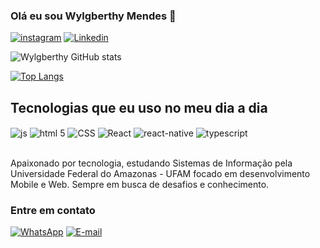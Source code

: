 
### Olá eu sou Wylgberthy Mendes 👋

[![instagram](https://img.shields.io/badge/Instagram-E4405F?style=for-the-badge&logo=instagram&logoColor=white)](https://www.instagram.com/berthy_mendes/)
[![Linkedin](https://img.shields.io/badge/LinkedIn-0077B5?style=for-the-badge&logo=linkedin&logoColor=white)](https://www.linkedin.com/in/wylgberthy-mendes-0038811b0/)


![Wylgberthy GitHub stats](https://github-readme-stats.vercel.app/api?username=wylgberthy08&show_icons=true&theme=radical)

[![Top Langs](https://github-readme-stats.vercel.app/api/top-langs/?username=wylgberthy08&layout=demo)](https://github.com/anuraghazra/github-readme-stats)



## Tecnologias que eu uso no meu dia a dia

<div style="display: inline_block">
   <img align="center" alt="js" src="https://img.shields.io/badge/JavaScript-F7DF1E?style=for-the-badge&logo=javascript&logoColor=black"/>
    <img align="center" alt="html 5" src="https://img.shields.io/badge/HTML5-E34F26?style=for-the-badge&logo=html5&logoColor=white"/>
   <img align="center" alt="CSS" src="https://img.shields.io/badge/CSS3-1572B6?style=for-the-badge&logo=css3&logoColor=white"/>
   <img align="center" alt="React" src="https://img.shields.io/badge/React-20232A?style=for-the-badge&logo=react&logoColor=61DAFB"/>
   <img align="center" alt="react-native" src="https://img.shields.io/badge/React_Native-20232A?style=for-the-badge&logo=react&logoColor=61DAFB"/>
   <img align="center" alt="typescript" src="https://img.shields.io/badge/TypeScript-007ACC?style=for-the-badge&logo=typescript&logoColor=white"/>
</div><br/>

Apaixonado por tecnologia, estudando Sistemas de Informação pela Universidade Federal do Amazonas - UFAM
focado em desenvolvimento Mobile e Web. Sempre em busca de desafios e conhecimento.

### Entre em contato
[![WhatsApp](https://img.shields.io/badge/WhatsApp-25D366?style=for-the-badge&logo=whatsapp&logoColor=white)](https://api.whatsapp.com/send?phone=+5592992688904)
[![E-mail](https://img.shields.io/badge/Gmail-D14836?style=for-the-badge&logo=gmail&logoColor=white)](https://berthymendes04@gmail.com)

